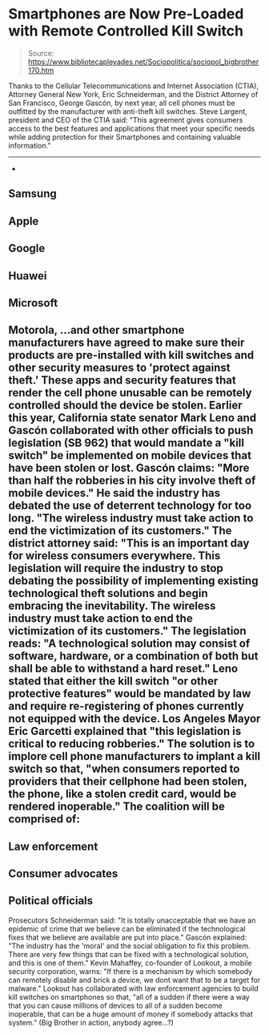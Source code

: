 # Smartphones are Now Pre-Loaded with Remote Controlled Kill Switch

> Source: https://www.bibliotecapleyades.net/Sociopolitica/sociopol_bigbrother170.htm

Thanks to the Cellular Telecommunications and Internet Association (CTIA),
Attorney General New York, Eric Schneiderman, and the District Attorney
of San Francisco, George Gascón, by next year, all cell phones must be
outfitted by the manufacturer with anti-theft kill switches.
Steve
Largent, president and CEO of the CTIA said:
"This agreement gives
consumers access to the best features and applications that meet your
specific needs while adding protection for their Smartphones and
containing valuable information."
***
-
Samsung
-
Apple
-
Google
-
Huawei
-
Microsoft
-
Motorola,
...and other smartphone manufacturers have agreed to make sure their products are
pre-installed with kill switches and other security measures to 'protect
against theft.'
These apps and security features that render the cell phone unusable
can be remotely controlled should the device be stolen.
Earlier this year, California state senator
Mark Leno and Gascón
collaborated with other officials to
push legislation (SB 962) that would mandate a
"kill switch" be
implemented on mobile devices that have been stolen or lost.
Gascón claims:
"More than half the robberies in his city involve
theft of mobile devices."
He said the industry has debated the use of
deterrent technology for too long.
"The wireless industry must take action
to end the victimization of its customers."
The district attorney said:
"This is an important day for wireless
consumers everywhere. This legislation will require the industry to
stop debating the possibility of implementing existing technological
theft solutions and begin embracing the inevitability. The wireless
industry must take action to end the victimization of its
customers."
The legislation reads:
"A technological solution may consist of
software, hardware, or a combination of both
but shall be able to
withstand a hard reset."
Leno
stated that either the kill switch "or other protective features"
would be mandated by law and require re-registering of phones currently
not equipped with the device.
Los Angeles Mayor Eric Garcetti explained that
"this legislation is critical to reducing robberies."
The solution is to implore cell phone manufacturers to implant a kill
switch so that,
"when consumers reported to providers
that their cellphone had been stolen, the phone, like a stolen
credit card, would be rendered inoperable."
The coalition will be comprised of:
-
Law enforcement
-
Consumer advocates
-
Political officials
-
Prosecutors
Schneiderman said:
"It is totally unacceptable that we have
an epidemic of crime that we believe can be eliminated if the
technological fixes that we believe are available are put into
place."
Gascón explained:
"The industry has the 'moral' and the
social obligation to fix this problem. There are very few things
that can be fixed with a technological solution, and this is one of
them."
Kevin Mahaffey, co-founder of
Lookout, a mobile security corporation, warns:
"If there is a mechanism by which
somebody can remotely disable and brick a device, we dont want that
to be a target for malware."
Lookout has collaborated with law enforcement agencies to build kill
switches on smartphones so that,
"all of a sudden if there were a way
that you can cause millions of devices to all of a sudden become
inoperable, that can be a huge amount of money if somebody attacks
that system."
(Big Brother in action, anybody agree...?)
